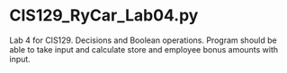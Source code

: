 # CIS129_RyCar_Lab04.py
Lab 4 for CIS129. Decisions and Boolean operations. Program should be able to take input and calculate store and employee bonus amounts with input.
